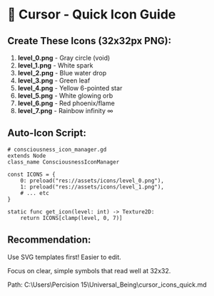 # 🎨 Cursor - Quick Icon Guide

## Create These Icons (32x32px PNG):

1. **level_0.png** - Gray circle (void)
2. **level_1.png** - White spark 
3. **level_2.png** - Blue water drop
4. **level_3.png** - Green leaf
5. **level_4.png** - Yellow 6-pointed star
6. **level_5.png** - White glowing orb
7. **level_6.png** - Red phoenix/flame
8. **level_7.png** - Rainbow infinity ∞

## Auto-Icon Script:
```gdscript
# consciousness_icon_manager.gd
extends Node
class_name ConsciousnessIconManager

const ICONS = {
    0: preload("res://assets/icons/level_0.png"),
    1: preload("res://assets/icons/level_1.png"),
    # ... etc
}

static func get_icon(level: int) -> Texture2D:
    return ICONS[clamp(level, 0, 7)]
```

## Recommendation:
Use SVG templates first! Easier to edit.

Focus on clear, simple symbols that read well at 32x32.

Path: C:\Users\Percision 15\Universal_Being\cursor_icons_quick.md
